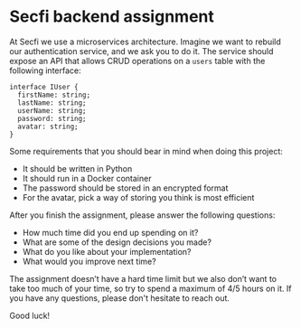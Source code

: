 # Secfi backend assignment

At Secfi we use a microservices architecture. Imagine we want to rebuild our authentication service, and we ask you to do it. The service should expose an API that allows CRUD operations on a `users` table with the following interface: 
```
interface IUser {
  firstName: string;
  lastName: string;
  userName: string;
  password: string;
  avatar: string;
}
```
Some requirements that you should bear in mind when doing this project:
* It should be written in Python
* It should run in a Docker container
* The password should be stored in an encrypted format
* For the avatar, pick a way of storing you think is most efficient

After you finish the assignment, please answer the following questions:
* How much time did you end up spending on it?
* What are some of the design decisions you made?
* What do you like about your implementation?
* What would you improve next time?

The assignment doesn’t have a hard time limit but we also don’t want to take too much of your time, so try to spend a maximum of 4/5 hours on it. If you have any questions, please don't hesitate to reach out.

Good luck! 
